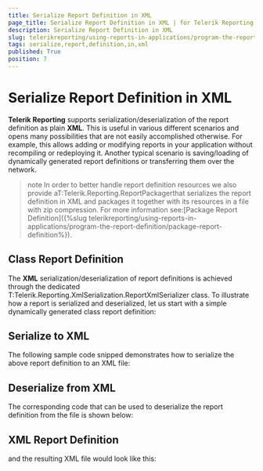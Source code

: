 ```yaml
---
title: Serialize Report Definition in XML
page_title: Serialize Report Definition in XML | for Telerik Reporting Documentation
description: Serialize Report Definition in XML
slug: telerikreporting/using-reports-in-applications/program-the-report-definition/serialize-report-definition-in-xml
tags: serialize,report,definition,in,xml
published: True
position: 7
---
```


# Serialize Report Definition in XML



__Telerik Reporting__ supports serialization/deserialization of the report definition as plain
        __XML__. This is useful in various
        different scenarios and opens many possibilities that are not easily accomplished otherwise. For example, this allows
        adding or modifying reports in your application without recompiling or redeploying it. Another typical scenario is
        saving/loading of dynamically generated report definitions or transferring them over the network.
      

>note In order to better handle report definition resources we also provide aT:Telerik.Reporting.ReportPackagerthat serializes the report definition in XML and packages it together with its resources in a file with zip compression.
          For more information see:[Package Report Definition]({%slug telerikreporting/using-reports-in-applications/program-the-report-definition/package-report-definition%}).
>


## Class Report Definition

The __XML__ serialization/deserialization of report definitions is achieved through the dedicated
          T:Telerik.Reporting.XmlSerialization.ReportXmlSerializer
          class. To illustrate how a report is serialized and deserialized, let us start with a simple dynamically generated class report definition:
        

	



	



## Serialize to XML

The following sample code snipped demonstrates how to serialize the above report definition to an XML file:

	



	



## Deserialize from XML

The corresponding code that can be used to deserialize the report definition from the file is shown below:

	



	



## XML Report Definition

and the resulting XML file would look like this:

	


